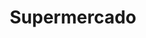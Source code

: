---
title: "Supermercado"
url: /ciudad-autonoma-de-buenos-aires/supermercado-avenida-jose-maria-moreno/
shop: Supermarkt
---